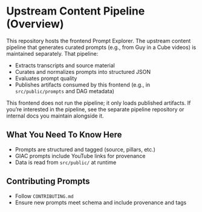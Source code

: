 # Upstream Content Pipeline (Overview)

This repository hosts the frontend Prompt Explorer. The upstream content pipeline that generates curated prompts (e.g., from Guy in a Cube videos) is maintained separately. That pipeline:

- Extracts transcripts and source material
- Curates and normalizes prompts into structured JSON
- Evaluates prompt quality
- Publishes artifacts consumed by this frontend (e.g., in `src/public/prompts` and DAG metadata)

This frontend does not run the pipeline; it only loads published artifacts. If you’re interested in the pipeline, see the separate pipeline repository or internal docs you maintain alongside it.

## What You Need To Know Here

- Prompts are structured and tagged (source, pillars, etc.)
- GIAC prompts include YouTube links for provenance
- Data is read from `src/public/` at runtime

## Contributing Prompts

- Follow `CONTRIBUTING.md`
- Ensure new prompts meet schema and include provenance and tags
